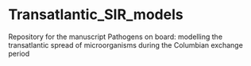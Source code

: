 # Transatlantic_SIR_models
Repository for the manuscript Pathogens on board: modelling the transatlantic spread of microorganisms during the Columbian exchange period
